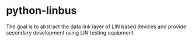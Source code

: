 # python-linbus
The goal is to abstract the data link layer of LIN based devices and provide secondary development using LIN testing equipment
